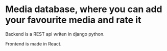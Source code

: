 # Media database, where you can add your favourite media and rate it
Backend is a REST api writen in django python. 

Frontend is made in React.
